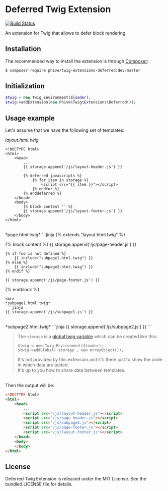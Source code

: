 Deferred Twig Extension
=======================
[![Build Status](https://travis-ci.org/rybakit/twig-extensions-deferred.svg?branch=master)](https://travis-ci.org/rybakit/twig-extensions-deferred)

An extension for Twig that allows to defer block rendering.

## Installation

The recommended way to install the extension is through [Composer](http://getcomposer.org):

```sh
$ composer require phive/twig-extensions-deferred:dev-master
```


## Initialization

```php
$twig = new Twig_Environment($loader);
$twig->addExtension(new Phive\Twig\Extensions\Deferred());
```


## Usage example

Let's assume that we have the following set of templates:

*layout.html.twig*
```jinja
<!DOCTYPE html>
<html>
    <head>
        ...
        {{ storage.append('/js/layout-header.js') }}

        {% deferred javascripts %}
            {% for item in storage %}
                <script src="{{ item }}"></script>
            {% endfor %}
        {% enddeferred %}
    </head>
    <body>
        {% block content '' %}
        {{ storage.append('/js/layout-footer.js') }}
    </body>
</html>
```
<br>
*page.html.twig*
```jinja
{% extends "layout.html.twig" %}

{% block content %}
    {{ storage.append('/js/page-header.js') }}

    {% if foo is not defined %}
        {{ include("subpage1.html.twig") }}
    {% else %}
        {{ include("subpage2.html.twig") }}
    {% endif %}

    {{ storage.append('/js/page-footer.js') }}
{% endblock %}
```
<br>
*subpage1.html.twig*
```jinja
{{ storage.append('/js/subpage1.js') }}
```
<br>
*subpage2.html.twig*
```jinja
{{ storage.append('/js/subpage2.js') }}
```
<br>

> The `storage` is a [global twig variable](http://twig.sensiolabs.org/doc/advanced.html#globals)
> which can be created like this:
>
>     $twig = new Twig_Environment($loader);
>     $twig->addGlobal('storage', new ArrayObject());
>
> It's not provided by this extension and it's there just to show the order in which data are added.<br>
> It's up to you how to share data between templates.

<br>
Then the output will be:

```html
<!DOCTYPE html>
<html>
    <head>
        ...
        <script src="/js/layout-header.js"></script>
        <script src="/js/page-header.js"></script>
        <script src="/js/subpage1.js"></script>
        <script src="/js/page-footer.js"></script>
        <script src="/js/layout-footer.js"></script>
    </head>
    <body>
    </body>
</html>
```


## License

Deferred Twig Extension is released under the MIT License. See the bundled LICENSE file for details.
